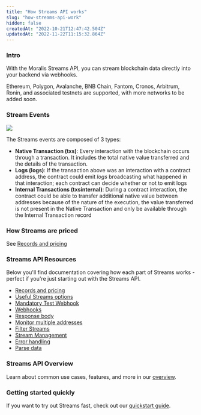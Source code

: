 ```yaml
---
title: "How Streams API works"
slug: "how-streams-api-work"
hidden: false
createdAt: "2022-10-21T12:47:42.504Z"
updatedAt: "2022-11-22T11:15:32.864Z"
---
```

### Intro

With the Moralis Streams API, you can stream blockchain data directly into your backend via webhooks. 

Ethereum, Polygon, Avalanche, BNB Chain, Fantom, Cronos, Arbitrum, Ronin, and associated testnets are supported, with more networks to be added soon.

### Stream Events

![](https://files.readme.io/e1bf26d-mermaid-diagram-2022-11-22-120121.png)

The Streams events are composed of 3 types:

- **Native Transaction (txs)**: Every interaction with the blockchain occurs through a transaction. It includes the total native value transferred and the details of the transaction.
- **Logs (logs)**: If the transaction above was an interaction with a contract address, the contract could emit _logs_ broadcasting what happened in that interaction; each contract can decide whether or not to emit logs
- **Internal Transactions (txsinternal)**: During a contract interaction, the contract could be able to transfer additional native value between addresses because of the nature of the execution, the value transferred is not present in the Native Transaction and only be available through the Internal Transaction record

### How Streams are priced

See [Records and pricing](https://docs.moralis.io/docs/records-and-pricing) 

### Streams API Resources

Below you'll find documentation covering how each part of Streams works - perfect if you're just starting out with the Streams API.

- [Records and pricing](https://docs.moralis.io/docs/records-and-pricing)
- [Useful Streams options](https://docs.moralis.io/docs/streams-options)
- [Mandatory Test Webhook](https://docs.moralis.io/docs/mandatory-test-webhook)
- [Webhooks](https://docs.moralis.io/docs/webhooks)
- [Response body](https://docs.moralis.io/docs/response-body)
- [Monitor multiple addresses](https://docs.moralis.io/docs/monitor-multiple-addresses)
- [Filter Streams](https://docs.moralis.io/docs/filter-streams)
- [Stream Management](https://docs.moralis.io/docs/stream-management)
- [Error handling](https://docs.moralis.io/docs/error-handling)
- [Parse data](https://docs.moralis.io/docs/parse-data)

### Streams API Overview

Learn about common use cases, features, and more in our [overview](https://docs.moralis.io/docs/what-is-streams-api-1).

### Getting started quickly

If you want to try out Streams fast, check out our [quickstart guide](https://docs.moralis.io/docs/your-first-stream-using-js-sdk).